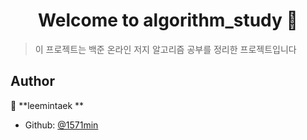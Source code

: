 <h1 align="center">Welcome to algorithm_study 👋</h1>
<p>
</p>

> 이 프로젝트는 백준 온라인 저지 알고리즘 공부를 정리한 프로젝트입니다



 




## Author

👤 **leemintaek  **

* Github: [@1571min](https://github.com/1571min)


